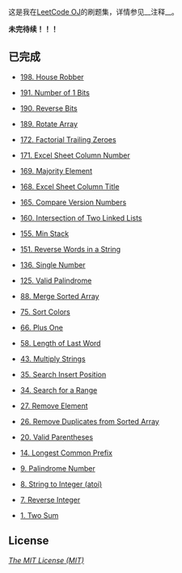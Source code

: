 这是我在[LeetCode OJ](https://oj.leetcode.com/ "LeetCode OJ")的刷题集，详情参见__注释__。

__未完待续！！！__

## 已完成

 - [198. House Robber](https://leetcode.com/problems/house-robber/ "198. House Robber")

 - [191. Number of 1 Bits](https://leetcode.com/problems/number-of-1-bits/ "191. Number of 1 Bits")

 - [190. Reverse Bits](https://leetcode.com/problems/reverse-bits/ "190. Reverse Bits")

 - [189. Rotate Array](https://leetcode.com/problems/rotate-array/ "189. Rotate Array")

 - [172. Factorial Trailing Zeroes](https://leetcode.com/problems/factorial-trailing-zeroes/ "172. Factorial Trailing Zeroes")

 - [171. Excel Sheet Column Number](https://oj.leetcode.com/problems/excel-sheet-column-number/ "171. Excel Sheet Column Number")

 - [169. Majority Element](https://oj.leetcode.com/problems/majority-element/ "169. Majority Element")

 - [168. Excel Sheet Column Title](https://oj.leetcode.com/problems/excel-sheet-column-title/ "168. Excel Sheet Column Title")

 - [165. Compare Version Numbers](https://oj.leetcode.com/problems/compare-version-numbers/ "165. Compare Version Numbers")

 - [160. Intersection of Two Linked Lists](https://leetcode.com/problems/intersection-of-two-linked-lists/ "160. Intersection of Two Linked Lists")

 - [155. Min Stack](https://oj.leetcode.com/problems/min-stack/ "155. Min Stack")

 - [151. Reverse Words in a String](https://oj.leetcode.com/submissions/detail/10373404/ "151. Reverse Words in a String")

 - [136. Single Number](https://oj.leetcode.com/problems/single-number/ "136. Single Number")

 - [125. Valid Palindrome](https://leetcode.com/problems/valid-palindrome/ "125. Valid Palindrome")

 - [88. Merge Sorted Array](https://oj.leetcode.com/problems/merge-sorted-array/ "88. Merge Sorted Array")

 - [75. Sort Colors](https://oj.leetcode.com/problems/sort-colors/ "75. Sort Colors")

 - [66. Plus One](https://oj.leetcode.com/problems/plus-one/ "66. Plus One")

 - [58. Length of Last Word](https://oj.leetcode.com/problems/length-of-last-word/ "58. Length of Last Word")

 - [43. Multiply Strings](https://oj.leetcode.com/problems/multiply-strings/ "43. Multiply Strings")

 - [35. Search Insert Position](https://oj.leetcode.com/problems/search-insert-position/ "35. Search Insert Position")

 - [34. Search for a Range](https://oj.leetcode.com/problems/search-for-a-range/ "34. Search for a Range")

 - [27. Remove Element](https://oj.leetcode.com/problems/remove-element/ "27. Remove Element")

 - [26. Remove Duplicates from Sorted Array](https://leetcode.com/problems/remove-duplicates-from-sorted-array/ "26. Remove Duplicates from Sorted Array")

 - [20. Valid Parentheses](https://leetcode.com/problems/valid-parentheses/ "20. Valid Parentheses")

 - [14. Longest Common Prefix](https://oj.leetcode.com/problems/longest-common-prefix/ "14. Longest Common Prefix")

 - [9. Palindrome Number](https://oj.leetcode.com/problems/palindrome-number/ "9. Palindrome Number")

 - [8. String to Integer (atoi)](https://leetcode.com/problems/string-to-integer-atoi/ "String to Integer (atoi)")

 - [7. Reverse Integer](https://oj.leetcode.com/problems/reverse-integer/ "7. Reverse Integer")

 - [1. Two Sum](https://oj.leetcode.com/problems/two-sum/ "1. Two Sum")

## License

_[The MIT License (MIT)](https://github.com/mthli/LeetCode/blob/master/LICENSE.txt "The MIT License (MIT)")_
